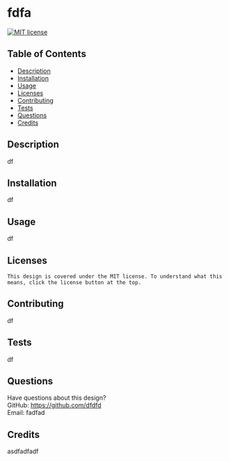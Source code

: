 # fdfa

  [![MIT license](https://img.shields.io/badge/License-MIT-blue.svg)](https://lbesson.mit-license.org/)

  ## Table of Contents
  * [Description](#description)
  * [Installation](#installation)
  * [Usage](#usage)
  * [Licenses](#licenses)
  * [Contributing](#contributing)
  * [Tests](#tests)
  * [Questions](#questions)
  * [Credits](#credits)
  
  ## Description
  df

  ## Installation
  df

  ## Usage
  df

  ## Licenses
    This design is covered under the MIT license. To understand what this means, click the license button at the top.

  ## Contributing
  df

  ## Tests
  df

  ## Questions
  Have questions about this design?  
  GitHub: https://github.com/dfdfd  
  Email: fadfad

  ## Credits
  asdfadfadf
